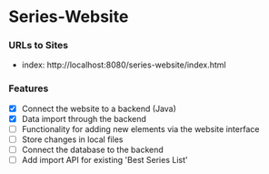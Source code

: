 # Series-Website
### URLs to Sites
- index: http://localhost:8080/series-website/index.html

### Features
- [x] Connect the website to a backend (Java)
- [x] Data import through the backend
- [ ] Functionality for adding new elements via the website interface
- [ ] Store changes in local files
- [ ] Connect the database to the backend
- [ ] Add import API for existing 'Best Series List' 